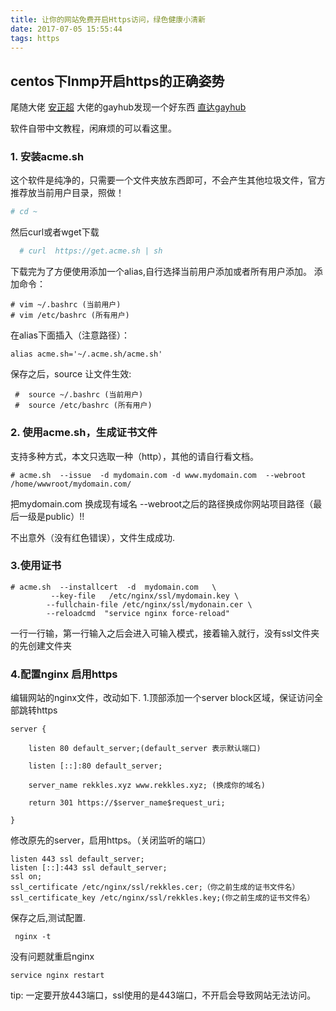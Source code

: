 ```yaml
---
title: 让你的网站免费开启Https访问，绿色健康小清新
date: 2017-07-05 15:55:44
tags: https 
---
```


## centos下lnmp开启https的正确姿势
   
   尾随大佬 [安正超](http://overtrue.me/) 大佬的gayhub发现一个好东西 [直达gayhub](https://github.com/Neilpang/acme.sh)

   软件自带中文教程，闲麻烦的可以看这里。
   
### 1. 安装acme.sh
  这个软件是纯净的，只需要一个文件夹放东西即可，不会产生其他垃圾文件，官方推荐放当前用户目录，照做！
  ```  bash
  # cd ~ 
  ```
  然后curl或者wget下载
  ```  bash
    # curl  https://get.acme.sh | sh
   ```
  下载完为了方便使用添加一个alias,自行选择当前用户添加或者所有用户添加。
  添加命令：
   ```
   # vim ~/.bashrc (当前用户)
   # vim /etc/bashrc (所有用户) 
   ```
   在alias下面插入（注意路径）：
   
   ` alias acme.sh='~/.acme.sh/acme.sh' `
   
   保存之后，source 让文件生效:
   ```
    #  source ~/.bashrc (当前用户)
    #  source /etc/bashrc (所有用户) 
   ```
### 2. 使用acme.sh，生成证书文件
   
   支持多种方式，本文只选取一种（http），其他的请自行看文档。
   ```
   # acme.sh  --issue  -d mydomain.com -d www.mydomain.com  --webroot  /home/wwwroot/mydomain.com/
   ```
   把mydomain.com 换成现有域名 --webroot之后的路径换成你网站项目路径（最后一级是public）!!
   
   不出意外（没有红色错误），文件生成成功.
   
### 3.使用证书
   ```
   # acme.sh  --installcert  -d  mydomain.com   \
            --key-file   /etc/nginx/ssl/mydomain.key \
           --fullchain-file /etc/nginx/ssl/mydonain.cer \
           --reloadcmd  "service nginx force-reload"
   ```
   一行一行输，第一行输入之后会进入可输入模式，接着输入就行，没有ssl文件夹的先创建文件夹
   
### 4.配置nginx 启用https
   编辑网站的nginx文件，改动如下.
   1.顶部添加一个server block区域，保证访问全部跳转https
   ```
   server {
   
       listen 80 default_server;(default_server 表示默认端口)
   
       listen [::]:80 default_server;
   
       server_name rekkles.xyz www.rekkles.xyz; (换成你的域名)
   
       return 301 https://$server_name$request_uri;
   
   }
   ```
   修改原先的server，启用https。（关闭监听的端口）
   ```
   listen 443 ssl default_server;
   listen [::]:443 ssl default_server;
   ssl on;
   ssl_certificate /etc/nginx/ssl/rekkles.cer;（你之前生成的证书文件名）
   ssl_certificate_key /etc/nginx/ssl/rekkles.key;(你之前生成的证书文件名）
   ```
   保存之后,测试配置.
   
   ` nginx -t`
   
   没有问题就重启nginx
   
   `service nginx restart`
   
   tip:
   一定要开放443端口，ssl使用的是443端口，不开启会导致网站无法访问。
   
   
    
          